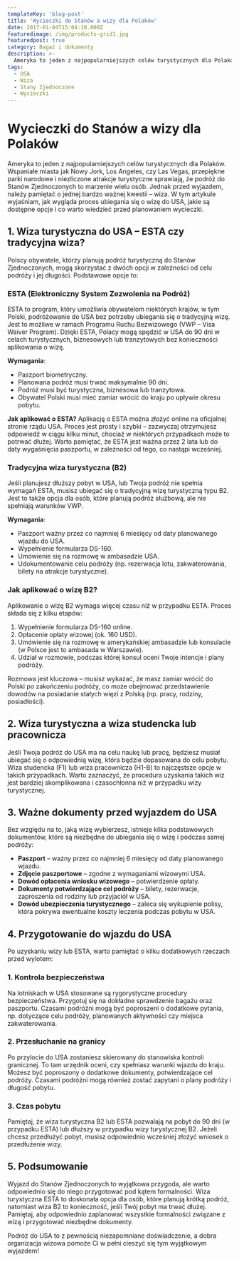 ```yaml
---
templateKey: 'blog-post'
title: 'Wycieczki do Stanów a wizy dla Polaków'
date: 2017-01-04T15:04:10.000Z
featuredimage: /img/products-grid1.jpg
featuredpost: true
category: Bagaż i dokumenty
description: >-
  Ameryka to jeden z najpopularniejszych celów turystycznych dla Polaków. Wspaniałe miasta jak Nowy Jork, Los Angeles, czy Las Vegas, przepiękne parki narodowe i niezliczone atrakcje turystyczne sprawiają, że podróż do Stanów Zjednoczonych to marzenie wielu osób.
tags:
  - USA
  - Wiza
  - Stany Zjednoczone
  - Wycieczki
---
```


# Wycieczki do Stanów a wizy dla Polaków

Ameryka to jeden z najpopularniejszych celów turystycznych dla Polaków. Wspaniałe miasta jak Nowy Jork, Los Angeles, czy Las Vegas, przepiękne parki narodowe i niezliczone atrakcje turystyczne sprawiają, że podróż do Stanów Zjednoczonych to marzenie wielu osób. Jednak przed wyjazdem, należy pamiętać o jednej bardzo ważnej kwestii – wiza. W tym artykule wyjaśniam, jak wygląda proces ubiegania się o wizę do USA, jakie są dostępne opcje i co warto wiedzieć przed planowaniem wycieczki.

## 1. Wiza turystyczna do USA – ESTA czy tradycyjna wiza?

Polscy obywatele, którzy planują podróż turystyczną do Stanów Zjednoczonych, mogą skorzystać z dwóch opcji w zależności od celu podróży i jej długości. Podstawowe opcje to:

### ESTA (Elektroniczny System Zezwolenia na Podróż)

ESTA to program, który umożliwia obywatelom niektórych krajów, w tym Polski, podróżowanie do USA bez potrzeby ubiegania się o tradycyjną wizę. Jest to możliwe w ramach Programu Ruchu Bezwizowego (VWP – Visa Waiver Program). Dzięki ESTA, Polacy mogą spędzić w USA do 90 dni w celach turystycznych, biznesowych lub tranzytowych bez konieczności aplikowania o wizę.

**Wymagania**:

- Paszport biometryczny.
- Planowana podróż musi trwać maksymalnie 90 dni.
- Podróż musi być turystyczna, biznesowa lub tranzytowa.
- Obywatel Polski musi mieć zamiar wrócić do kraju po upływie okresu pobytu.

**Jak aplikować o ESTA?**
Aplikację o ESTA można złożyć online na oficjalnej stronie rządu USA. Proces jest prosty i szybki – zazwyczaj otrzymujesz odpowiedź w ciągu kilku minut, chociaż w niektórych przypadkach może to potrwać dłużej. Warto pamiętać, że ESTA jest ważna przez 2 lata lub do daty wygaśnięcia paszportu, w zależności od tego, co nastąpi wcześniej.

### Tradycyjna wiza turystyczna (B2)

Jeśli planujesz dłuższy pobyt w USA, lub Twoja podróż nie spełnia wymagań ESTA, musisz ubiegać się o tradycyjną wizę turystyczną typu B2. Jest to także opcja dla osób, które planują podróż służbową, ale nie spełniają warunków VWP.

**Wymagania**:

- Paszport ważny przez co najmniej 6 miesięcy od daty planowanego wjazdu do USA.
- Wypełnienie formularza DS-160.
- Umówienie się na rozmowę w ambasadzie USA.
- Udokumentowanie celu podróży (np. rezerwacja lotu, zakwaterowania, bilety na atrakcje turystyczne).

### Jak aplikować o wizę B2?

Aplikowanie o wizę B2 wymaga więcej czasu niż w przypadku ESTA. Proces składa się z kilku etapów:

1. Wypełnienie formularza DS-160 online.
2. Opłacenie opłaty wizowej (ok. 160 USD).
3. Umówienie się na rozmowę w amerykańskiej ambasadzie lub konsulacie (w Polsce jest to ambasada w Warszawie).
4. Udział w rozmowie, podczas której konsul oceni Twoje intencje i plany podróży.

Rozmowa jest kluczowa – musisz wykazać, że masz zamiar wrócić do Polski po zakończeniu podróży, co może obejmować przedstawienie dowodów na posiadanie stałych więzi z Polską (np. pracy, rodziny, posiadłości).

## 2. Wiza turystyczna a wiza studencka lub pracownicza

Jeśli Twoja podróż do USA ma na celu naukę lub pracę, będziesz musiał ubiegać się o odpowiednią wizę, która będzie dopasowana do celu pobytu. Wiza studencka (F1) lub wiza pracownicza (H1-B) to najczęstsze opcje w takich przypadkach. Warto zaznaczyć, że procedura uzyskania takich wiz jest bardziej skomplikowana i czasochłonna niż w przypadku wizy turystycznej.

## 3. Ważne dokumenty przed wyjazdem do USA

Bez względu na to, jaką wizę wybierzesz, istnieje kilka podstawowych dokumentów, które są niezbędne do ubiegania się o wizę i podczas samej podróży:

- **Paszport** – ważny przez co najmniej 6 miesięcy od daty planowanego wjazdu.
- **Zdjęcie paszportowe** – zgodne z wymaganiami wizowymi USA.
- **Dowód opłacenia wniosku wizowego** – potwierdzenie opłaty.
- **Dokumenty potwierdzające cel podróży** – bilety, rezerwacje, zaproszenia od rodziny lub przyjaciół w USA.
- **Dowód ubezpieczenia turystycznego** – zaleca się wykupienie polisy, która pokrywa ewentualne koszty leczenia podczas pobytu w USA.

## 4. Przygotowanie do wjazdu do USA

Po uzyskaniu wizy lub ESTA, warto pamiętać o kilku dodatkowych rzeczach przed wylotem:

### 1. Kontrola bezpieczeństwa

Na lotniskach w USA stosowane są rygorystyczne procedury bezpieczeństwa. Przygotuj się na dokładne sprawdzenie bagażu oraz paszportu. Czasami podróżni mogą być poproszeni o dodatkowe pytania, np. dotyczące celu podróży, planowanych aktywności czy miejsca zakwaterowania.

### 2. Przesłuchanie na granicy

Po przylocie do USA zostaniesz skierowany do stanowiska kontroli granicznej. To tam urzędnik oceni, czy spełniasz warunki wjazdu do kraju. Możesz być poproszony o dodatkowe dokumenty, potwierdzające cel podróży. Czasami podróżni mogą również zostać zapytani o plany podróży i długość pobytu.

### 3. Czas pobytu

Pamiętaj, że wiza turystyczna B2 lub ESTA pozwalają na pobyt do 90 dni (w przypadku ESTA) lub dłuższy w przypadku wizy turystycznej B2. Jeżeli chcesz przedłużyć pobyt, musisz odpowiednio wcześniej złożyć wniosek o przedłużenie wizy.

## 5. Podsumowanie

Wyjazd do Stanów Zjednoczonych to wyjątkowa przygoda, ale warto odpowiednio się do niego przygotować pod kątem formalności. Wiza turystyczna ESTA to doskonała opcja dla osób, które planują krótką podróż, natomiast wiza B2 to konieczność, jeśli Twój pobyt ma trwać dłużej. Pamiętaj, aby odpowiednio zaplanować wszystkie formalności związane z wizą i przygotować niezbędne dokumenty.

Podróż do USA to z pewnością niezapomniane doświadczenie, a dobra organizacja wizowa pomoże Ci w pełni cieszyć się tym wyjątkowym wyjazdem!
